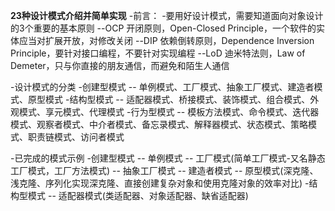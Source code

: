 **23种设计模式介绍并简单实现**
-前言：
 -要用好设计模式，需要知道面向对象设计的3个重要的基本原则
  --OCP 开闭原则，Open-Closed Principle，一个软件的实体应当对扩展开放，对修改关闭
  --DIP 依赖倒转原则，Dependence Inversion Principle，要针对接口编程，不要针对实现编程
  --LoD 迪米特法则，Law of Demeter，只与你直接的朋友通信，而避免和陌生人通信

-设计模式的分类
 -创建型模式
  -- 单例模式、工厂模式、抽象工厂模式、建造者模式、原型模式
 -结构型模式
  -- 适配器模式、桥接模式、装饰模式、组合模式、外观模式、享元模式、代理模式
 -行为型模式
  -- 模板方法模式、命令模式、迭代器模式、观察者模式、中介者模式、备忘录模式、解释器模式、状态模式、策略模式、职责链模式、访问者模式
  
-已完成的模式示例
 -创建型模式
  -- 单例模式
  -- 工厂模式(简单工厂模式-又名静态工厂模式，工厂方法模式)
  -- 抽象工厂模式
  -- 建造者模式
  -- 原型模式(深克隆、浅克隆、序列化实现深克隆、直接创建复杂对象和使用克隆对象的效率对比)
 -结构型模式
   -- 适配器模式(类适配器、对象适配器、缺省适配器)
  
